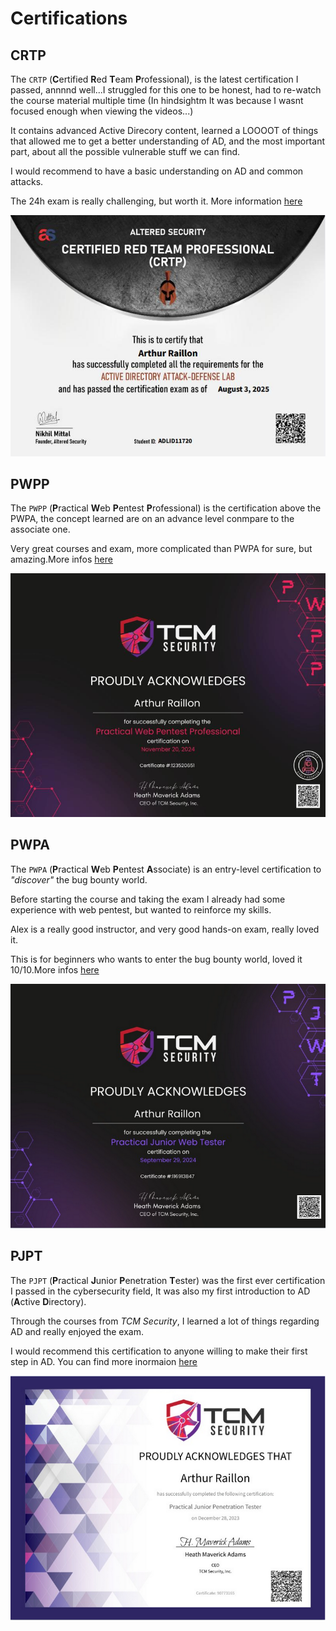 # Certifications

## CRTP

The `CRTP` (**C**ertified **R**ed **T**eam **P**rofessional), is the latest certification I passed, annnnd well...I struggled for this one to be honest, had to re-watch the course material multiple time (In hindsightm It was because I wasnt focused enough when viewing the videos...)

It contains advanced Active Direcory content, learned a LOOOOT of things that allowed me to get a better understanding of AD, and the most important part, about all the possible vulnerable stuff we can find.

I would recommend to have a basic understanding on AD and common attacks.

The 24h exam is really challenging, but worth it.
More information [here](https://www.alteredsecurity.com/post/certified-red-team-professional-crtp)

<p align="center">
  <img src="./images/crtp.jpeg" alt="CRTP">
</p>

## PWPP

The `PWPP` (**P**ractical **W**eb **P**entest **P**rofessional) is the certification above the PWPA, the concept learned are on an advance level conmpare to the associate one.

Very great courses and exam, more complicated than PWPA for sure, but amazing.More infos [here](https://certifications.tcm-sec.com/pwpp/)

<p align="center">
  <img src="./images/pwpp.jpeg" alt="PWPP">
</p>

## PWPA

The `PWPA` (**P**ractical **W**eb **P**entest **A**ssociate) is an entry-level certification to *"discover"* the bug bounty world. 

Before starting the course and taking the exam I already had some experience with web pentest, but wanted to reinforce my skills.

Alex is a really good instructor, and very good hands-on exam, really loved it.

This is for beginners who wants to enter the bug bounty world, loved it 10/10.More infos [here](https://certifications.tcm-sec.com/pwpa/)

<p align="center">
  <img src="./images/pwpa.png" alt="PWPA">
</p>

## PJPT

The `PJPT` (**P**ractical **J**unior **P**enetration **T**ester) was the first ever certification I passed in the cybersecurity field, It was also my first introduction to AD (**A**ctive **D**irectory).

Through the courses from *TCM Security*, I learned a lot of things regarding AD and really enjoyed the exam.

I would recommend this certification to anyone willing to make their first step in AD. You can find more inormaion [here](https://certifications.tcm-sec.com/pjpt/)

<p align="center">
  <img src="./images/pjpt.png" alt="PJPT">
</p>
